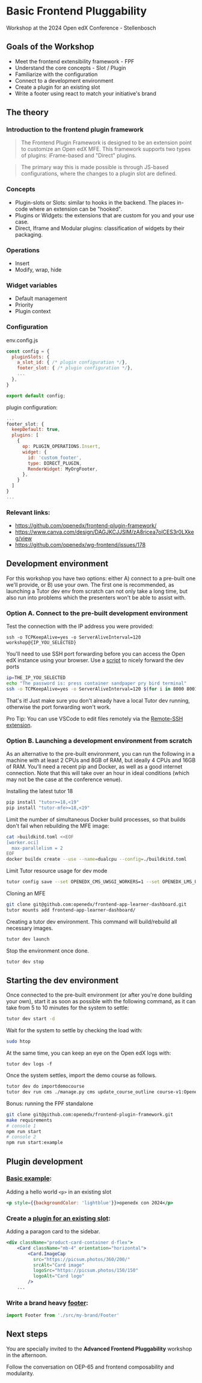 # Basic Frontend Pluggability

Workshop at the 2024 Open edX Conference - Stellenbosch


## Goals of the Workshop


- Meet the frontend extensibility framework - FPF
- Understand the core concepts - Slot / Plugin
- Familiarize with the configuration
- Connect to a development environment
- Create a plugin for an existing slot
- Write a footer using react to match your initiative's brand



## The theory

### Introduction to the frontend plugin framework

> The Frontend Plugin Framework is designed to be an extension point to customize an Open edX MFE. This framework supports two types of plugins: iFrame-based and "Direct" plugins.

> The primary way this is made possible is through JS-based configurations, where the changes to a plugin slot are defined.

### Concepts
- Plugin-slots or Slots: similar to hooks in the backend. The places in-code where an extension can be "hooked".
- Plugins or Widgets: the extensions that are custom for you and your use case.
- Direct, Iframe and Modular plugins: classification of widgets by their packaging.


### Operations
- Insert
- Modify, wrap, hide

### Widget variables
- Default management
- Priority
- Plugin context


### Configuration

env.config.js

```js
const config = {
  pluginSlots: {
    a_slot_id: { /* plugin configuration */},
    footer_slot: { /* plugin configuration */},
    ...
  },
}

export default config;
```

plugin configuration:

```js
...
footer_slot: {
  keepDefault: true,
  plugins: [
    {
      op: PLUGIN_OPERATIONS.Insert,
      widget: {
        id: 'custom_footer',
        type: DIRECT_PLUGIN,
        RenderWidget: MyOrgFooter,
      },
    }
  ]
}
...
```


### Relevant links:

- https://github.com/openedx/frontend-plugin-framework/
- https://www.canva.com/design/DAGJKCJJSlM/zA8ricea7olCES3r0LXkeg/view
- https://github.com/openedx/wg-frontend/issues/178


## Development environment

For this workshop you have two options: either A) connect to a pre-built one
we'll provide, or B) use your own.  The first one is recommended, as launching
a Tutor dev env from scratch can not only take a long time, but also run into
problems which the presenters won't be able to assist with.

### Option A. Connect to the pre-built development environment

Test the connection with the IP address you were provided:
```
ssh -o TCPKeepAlive=yes -o ServerAliveInterval=120 workshop@{IP_YOU_SELECTED}
```

You'll need to use SSH port forwarding before you can access the Open edX instance
using your browser.  Use a [script](./connection.sh) to nicely forward the dev ports
```bash
ip=THE_IP_YOU_SELECTED
echo "The password is: press container sandpaper pry bird terminal"
ssh -o TCPKeepAlive=yes -o ServerAliveInterval=120 $(for i in 8000 8001 1984 1993 1994 1995 1996 1997 1999 2000 2001 2002; do echo -L $i:localhost:$i ; done) workshop@${ip};
```

That's it!  Just make sure you don't already have a local Tutor dev running,
otherwise the port forwarding won't work.

Pro Tip: You can use VSCode to edit files remotely via the
[Remote-SSH extension](https://code.visualstudio.com/docs/remote/ssh).

### Option B. Launching a development environment from scratch

As an alternative to the pre-built environment, you can run the following in a
machine with at least 2 CPUs and 8GB of RAM, but ideally 4 CPUs and 16GB of
RAM.  You'll need a recent pip and Docker, as well as a good internet
connection.  Note that this will take over an hour in ideal conditions (which
may not be the case at the conference venue).

Installing the latest tutor 18
```bash
pip install "tutor>=18,<19"
pip install "tutor-mfe>=18,<19"
```

Limit the number of simultaneous Docker build processes, so that builds don't
fail when rebuilding the MFE image:
```bash
cat >buildkitd.toml <<EOF
[worker.oci]
  max-parallelism = 2
EOF
docker buildx create --use --name=dualcpu --config=./buildkitd.toml
```

Limit Tutor resource usage for dev mode
```bash
tutor config save --set OPENEDX_CMS_UWSGI_WORKERS=1 --set OPENEDX_LMS_UWSGI_WORKERS=1 --set ELASTICSEARCH_HEAP_SIZE=100m
```

Cloning an MFE
```bash
git clone git@github.com:openedx/frontend-app-learner-dashboard.git
tutor mounts add frontend-app-learner-dashboard/
```

Creating a tutor dev environment.  This command will build/rebuild all
necessary images.
```bash
tutor dev launch
```

Stop the environment once done.
```bash
tutor dev stop
```

## Starting the dev environment

Once connected to the pre-built environment (or after you're done building your
own), start it as soon as possible with the following command, as it can take
from 5 to 10 minutes for the system to settle:

```bash
tutor dev start -d
```

Wait for the system to settle by checking the load with:

```bash
sudo htop
```

At the same time, you can keep an eye on the Open edX logs with:

```
tutor dev logs -f
```

Once the system settles, import the demo course as follows.

```bash
tutor dev do importdemocourse
tutor dev run cms ./manage.py cms update_course_outline course-v1:OpenedX+DemoX+DemoCourse
```

Bonus: running the FPF standalone
```bash
git clone git@github.com:openedx/frontend-plugin-framework.git
make requirements
# console 1
npm run start
# console 2
npm run start:example
```


## Plugin development

### [Basic example](./basic-example.env.config.jsx):

Adding a hello world `<p>` in an existing slot
```jsx
<p style={{backgroundColor: 'lightblue'}}>openedx con 2024</p>
```

### Create a [plugin for an existing slot](./sidebar-plugin-example.env.config.jsx):

Adding a paragon card to the sidebar.
```jsx
<div className="product-card-container d-flex">
    <Card className="mb-4" orientation="horizontal">
        <Card.ImageCap
          src="https://picsum.photos/360/200/"
          srcAlt="Card image"
          logoSrc="https://picsum.photos/150/150"
          logoAlt="Card logo"
        />
    ...
```

### Write a brand heavy [footer](./branded-footer-example.env.config.jsx):
```jsx
import Footer from './src/my-brand/Footer'
```


## Next steps

You are specially invited to the **Advanced Frontend Pluggability** workshop in the afternoon.

Follow the conversation on OEP-65 and frontend composability and modularity.
